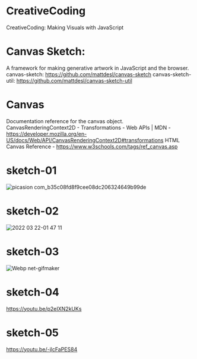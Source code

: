 # CreativeCoding
CreativeCoding: Making Visuals with JavaScript

# Canvas Sketch:
A framework for making generative artwork in JavaScript and the browser.
canvas-sketch: https://github.com/mattdesl/canvas-sketch
canvas-sketch-util: https://github.com/mattdesl/canvas-sketch-util

# Canvas
Documentation reference for the canvas object.
CanvasRenderingContext2D - Transformations - Web APIs | MDN - https://developer.mozilla.org/en-US/docs/Web/API/CanvasRenderingContext2D#transformations
HTML Canvas Reference - https://www.w3schools.com/tags/ref_canvas.asp

# sketch-01
![picasion com_b35c08fd8f9cee08dc206324649b99de](https://user-images.githubusercontent.com/78569750/163111064-14b7dfdd-5265-4784-b34f-527d1ef2ab66.gif)

# sketch-02
![2022 03 22-01 47 11](https://user-images.githubusercontent.com/78569750/163111171-3f79011d-6c46-41f0-bb09-b05c3ac27497.png)

# sketch-03
![Webp net-gifmaker](https://user-images.githubusercontent.com/78569750/163111223-8923ec48-1dec-4e8d-86d7-a9048ce50459.gif)

# sketch-04
https://youtu.be/p2eIXN2kUKs

# sketch-05
https://youtu.be/-jlcFaPES84

